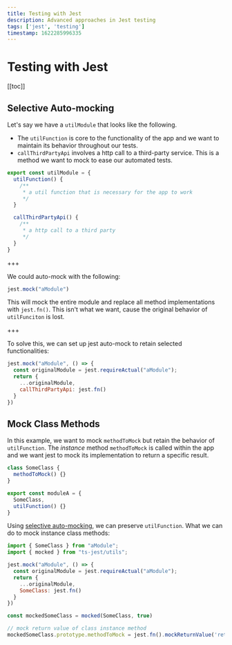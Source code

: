 ```yaml
---
title: Testing with Jest
description: Advanced approaches in Jest testing
tags: ['jest', 'testing']
timestamp: 1622285996335
---
```


# Testing with Jest

[[toc]]

## Selective Auto-mocking
Let's say we have a `utilModule` that looks like the following.
- The `utilFunction` is core to the functionality of the app and we want to maintain its behavior throughout our tests.
- `callThirdPartyApi` involves a http call to a third-party service. This is a method we want to mock to ease our automated tests.

```js
export const utilModule = {
  utilFunction() {
    /**
     * a util function that is necessary for the app to work
     */
  }

  callThirdPartyApi() {
    /**
     * a http call to a third party
     */
  }
}
```

+++

We could auto-mock with the following:
```js
jest.mock("aModule")
```
This will mock the entire module and replace all method implementations with `jest.fn()`. This isn't what we want, cause the original behavior of `utilFunciton` is lost.

+++

To solve this, we can set up jest auto-mock to retain selected functionalities:
```js
jest.mock("aModule", () => {
  const originalModule = jest.requireActual("aModule");
  return {
    ...originalModule,
    callThirdPartyApi: jest.fn()
  }
})
```

## Mock Class Methods
In this example, we want to mock `methodToMock` but retain the behavior of `utilFunction`. The _instance_ method `methodToMock` is called within the app and we want jest to mock its implementation to return a specific result.
```js
class SomeClass {
  methodToMock() {}
}

export const moduleA = {
  SomeClass,
  utilFunction() {}
}
```

Using [selective auto-mocking](#selective-auto-mocking), we can preserve `utilFunction`. What we can do to mock instance class methods:
```js
import { SomeClass } from "aModule";
import { mocked } from "ts-jest/utils";

jest.mock("aModule", () => {
  const originalModule = jest.requireActual("aModule");
  return {
    ...originalModule,
    SomeClass: jest.fn()
  }
})

const mockedSomeClass = mocked(SomeClass, true)

// mock return value of class instance method
mockedSomeClass.prototype.methodToMock = jest.fn().mockReturnValue('return me')
```

<PostDate />
<PageTags />
